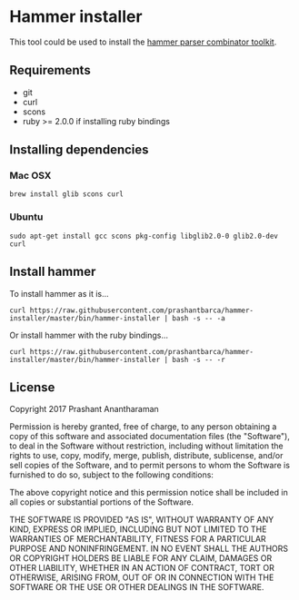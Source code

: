 # Hammer installer

This tool could be used to install the [hammer parser combinator toolkit](https://github.com/prashantbarca/hammer).

## Requirements

- git
- curl
- scons
- ruby >= 2.0.0 if installing ruby bindings 

## Installing dependencies

### Mac OSX 

    brew install glib scons curl
    
### Ubuntu
    
    sudo apt-get install gcc scons pkg-config libglib2.0-0 glib2.0-dev curl

## Install hammer 

To install hammer as it is...

    curl https://raw.githubusercontent.com/prashantbarca/hammer-installer/master/bin/hammer-installer | bash -s -- -a
    
Or install hammer with the ruby bindings...
  
    curl https://raw.githubusercontent.com/prashantbarca/hammer-installer/master/bin/hammer-installer | bash -s -- -r
    
## License

Copyright 2017 Prashant Anantharaman

Permission is hereby granted, free of charge, to any person obtaining a copy of this software and associated documentation files (the "Software"), to deal in the Software without restriction, including without limitation the rights to use, copy, modify, merge, publish, distribute, sublicense, and/or sell copies of the Software, and to permit persons to whom the Software is furnished to do so, subject to the following conditions:

The above copyright notice and this permission notice shall be included in all copies or substantial portions of the Software.

THE SOFTWARE IS PROVIDED "AS IS", WITHOUT WARRANTY OF ANY KIND, EXPRESS OR IMPLIED, INCLUDING BUT NOT LIMITED TO THE WARRANTIES OF MERCHANTABILITY, FITNESS FOR A PARTICULAR PURPOSE AND NONINFRINGEMENT. IN NO EVENT SHALL THE AUTHORS OR COPYRIGHT HOLDERS BE LIABLE FOR ANY CLAIM, DAMAGES OR OTHER LIABILITY, WHETHER IN AN ACTION OF CONTRACT, TORT OR OTHERWISE, ARISING FROM, OUT OF OR IN CONNECTION WITH THE SOFTWARE OR THE USE OR OTHER DEALINGS IN THE SOFTWARE.

